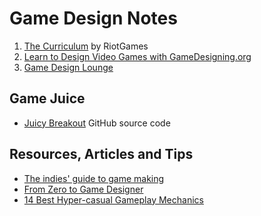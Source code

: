 # Game Design Notes

1. [The Curriculum](https://www.riotgames.com/en/urf-academy/the-curriculum) by RiotGames
2. [Learn to Design Video Games with GameDesigning.org](https://www.gamedesigning.org/)
3. [Game Design Lounge](https://gamedesignlounge.com/)

## Game Juice

- [Juicy Breakout](https://github.com/grapefrukt/juicy-breakout) GitHub source code

## Resources, Articles and Tips

- [The indies' guide to game making](https://www.pcgamer.com/the-indies-guide-to-game-making/)
- [From Zero to Game Designer](https://www.freecodecamp.org/news/from-zero-to-game-designer-how-to-start-building-video-games-even-if-you-dont-have-any-experience-5e2f9f45f4bb/)
- [14 Best Hyper-casual Gameplay Mechanics](https://gameanalytics.com/blog/14-best-hyper-casual-gameplay-mechanics.html)
